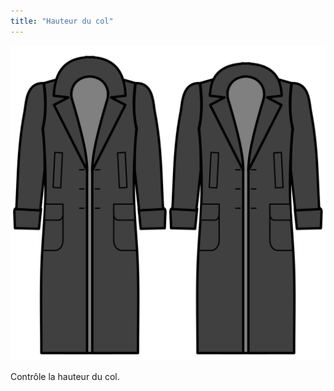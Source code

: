 ```yaml
---
title: "Hauteur du col"
---
```


![Hauteur du col](collarheight.svg)

Contrôle la hauteur du col.




